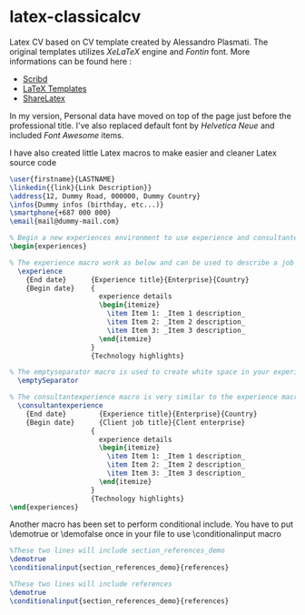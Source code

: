 latex-classicalcv
=================

Latex CV based on CV template created by Alessandro Plasmati. The original templates utilizes _XeLaTeX_ engine and _Fontin_ font. 
More informations can be found here :

   -  [ Scribd ](http://fr.scribd.com/doc/16335667/Writing-your-Professional-CV-with-LaTeX)
   -  [ LaTeX Templates ](http://www.latextemplates.com/template/plasmati-graduate-cv)
   -  [ ShareLatex ](https://www.sharelatex.com/templates/cv-or-resume/professional-cv)

In my version, Personal data have moved on top of the page just before the professional title. I've also replaced default font by _Helvetica Neue_ 
and included _Font Awesome_ items.

I have also created little Latex macros to make easier and cleaner Latex source code

```latex
\user{firstname}{LASTNAME}
\linkedin{{link}{Link Description}}
\address{12, Dummy Road, 000000, Dummy Country}
\infos{Dummy infos (birthday, etc...)}
\smartphone{+687 000 000}
\email{mail@dummy-mail.com}
```

```latex
% Begin a new experiences environment to use experience and consultantexperience macro
\begin{experiences}

% The experience macro work as below and can be used to describe a job experience
  \experience
    {End date}      {Experience title}{Enterprise}{Country}
    {Begin date}    {
    				  experience details
                      \begin{itemize}
                        \item Item 1: _Item 1 description_
                        \item Item 2: _Item 2 description_
                        \item Item 3: _Item 3 description_
                      \end{itemize}
                    }
                    {Technology highlights}

% The emptyseparator macro is used to create white space in your experience
  \emptySeparator

% The consultantexperience macro is very similar to the experience macro, but offer you the possibility tu put client details
  \consultantexperience
    {End date}        {Experience title}{Enterprise}{Country}
    {Begin date}      {Client job title}{Clent enterprise}
                    {
                      experience details
                      \begin{itemize}
                        \item Item 1: _Item 1 description_
                        \item Item 2: _Item 2 description_
                        \item Item 3: _Item 3 description_
                      \end{itemize}
                    }
                    {Technology highlights}
\end{experiences}
```

Another macro has been set to perform conditional include. You have to put \demotrue or \demofalse once in your file to use \conditionalinput macro

```latex
%These two lines will include section_references_demo
\demotrue
\conditionalinput{section_references_demo}{references}

%These two lines will include references
\demotrue
\conditionalinput{section_references_demo}{references}
```
